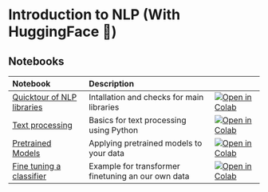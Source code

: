 # Introduction to NLP (With HuggingFace 🤗)

## Notebooks

| Notebook     |      Description      |   |   
|:----------|:-------------|:-------------|
| [Quicktour of NLP libraries](https://github.com/JawadRouen/NLP/blob/main/notebooks/0_install_and_checks.ipynb)  | Intallation and checks for main libraries |[![Open in Colab](https://colab.research.google.com/assets/colab-badge.svg)](https://colab.research.google.com/github/JawadRouen/NLP/blob/main/notebooks/0_install_and_checks.ipynb)| 
| [Text processing](https://github.com/JawadRouen/NLP/blob/main/notebooks/1_text_preprocessing.ipynb)  | Basics for text processing using Python |[![Open in Colab](https://colab.research.google.com/assets/colab-badge.svg)](https://colab.research.google.com/github/JawadRouen/NLP/blob/main/notebooks/1_text_preprocessing.ipynb)| 
| [Pretrained Models](https://github.com/JawadRouen/NLP/blob/main/notebooks/2_pretrained_models.ipynb)  | Applying pretrained models to your data |[![Open in Colab](https://colab.research.google.com/assets/colab-badge.svg)](https://colab.research.google.com/github/JawadRouen/NLP/blob/main/notebooks/2_pretrained_models.ipynb)| 
| [Fine tuning a classifier](https://github.com/JawadRouen/NLP/blob/main/notebooks/3_fine_tuning.ipynb)  | Example for transformer finetuning an our own data |[![Open in Colab](https://colab.research.google.com/assets/colab-badge.svg)](https://colab.research.google.com/github/JawadRouen/NLP/blob/main/notebooks/3_fine_tuning.ipynb)| 
